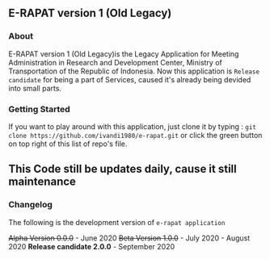 ## E-RAPAT version 1 (Old Legacy)

### About

E-RAPAT version 1 (Old Legacy)is the Legacy Application for Meeting Administration in Research and Development Center, Ministry of Transportation of the Republic of Indonesia.
Now this application is `Release candidate` for being a part of Services, caused it's already being devided into small parts.

### Getting Started

If you want to play around with this application, just clone it by typing :
`git clone https://github.com/ivandi1980/e-rapat.git`
or click the green button on top right of this list of repo's file.

## This Code still be updates daily, cause it still maintenance

### Changelog

The following is the development version of `e-rapat application`

~~Alpha Version 0.0.0~~ - June 2020
~~Beta Version 1.0.0~~ - July 2020 - August 2020
**Release candidate 2.0.0** - September 2020

